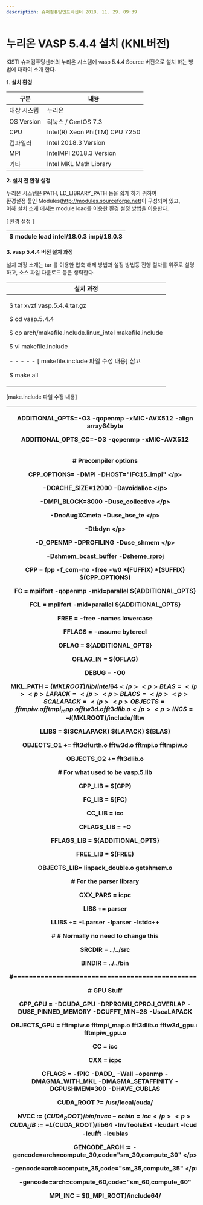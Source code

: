 ```yaml
---
description: 슈퍼컴퓨팅인프라센터 2018. 11. 29. 09:39
---
```


# 누리온 VASP 5.4.4 설치 (KNL버전)

KISTI 슈퍼컴퓨팅센터의 누리온 시스템에 vasp 5.4.4 Source 버전으로 설치 하는 방법에 대하여 소개 한다.



**1. 설치 환경**

|  **구분**     | **내용**                          |
| ----------- | ------------------------------- |
|  대상 시스템     |  누리온                            |
| OS Version  |  리눅스 / CentOS 7.3               |
|  CPU        |  Intel(R) Xeon Phi(TM) CPU 7250 |
|  컴파일러       |  Intel 2018.3 Version           |
|  MPI        |  IntelMPI 2018.3 Version        |
|  기타         |  Intel MKL Math Library         |



**2. 설치 전 환경 설정**

&#x20; 누리온 시스템은 PATH, LD\_LIBRARY\_PATH 등을 쉽게 하기 위하여 \
&#x20; 환경설정 툴인 Modules(http://modules.sourceforge.net)이 구성되어 있고,\
&#x20; 이하 설치 소개 에서는 module load를 이용한 환경 설정 방법을 이용한다.



\[ 환경 설정 ]

|  $ module load intel/18.0.3 impi/18.0.3 |
| --------------------------------------- |



**3. vasp 5.4.4 버전 설치 과정**

&#x20;설치 과정 소개는 tar 를 이용한 압축 해제 방법과 설정 방법등 진행 절차를 위주로 설명하고, 소스 파일 다운로드 등은 생략한다. &#x20;

|  **설치 과정**                                                                                                                                                                                                            |
| --------------------------------------------------------------------------------------------------------------------------------------------------------------------------------------------------------------------- |
| <p>$ tar xvzf vasp.5.4.4.tar.gz</p><p>$ cd vasp.5.4.4</p><p>$ cp arch/makefile.include.linux_intel makefile.include</p><p>$ vi makefile.include</p><p> - - - - - [ makefile.include 파일 수정 내용] 참고</p><p>$ make all</p> |



\[make.include 파일 수정 내용]

| <p>ADDITIONAL_OPTS=-O3 -qopenmp -xMIC-AVX512 -align array64byte</p><p>ADDITIONAL_OPTS_CC=-O3 -qopenmp -xMIC-AVX512</p><p><br># Precompiler options</p><p>CPP_OPTIONS= -DMPI -DHOST=\"IFC15_impi\" \</p><p>-DCACHE_SIZE=12000 -Davoidalloc \</p><p>-DMPI_BLOCK=8000  -Duse_collective \</p><p>-DnoAugXCmeta -Duse_bse_te \</p><p>-Dtbdyn \</p><p>-D_OPENMP -DPROFILING -Duse_shmem \</p><p>-Dshmem_bcast_buffer -Dsheme_rproj</p><p>CPP = fpp -f_com=no -free -w0 $*$(FUFFIX) $*$(SUFFIX) $(CPP_OPTIONS)</p><p>FC = mpiifort -qopenmp -mkl=parallel ${ADDITIONAL_OPTS}</p><p>FCL = mpiifort -mkl=parallel ${ADDITIONAL_OPTS}</p><p>FREE = -free -names lowercase</p><p>FFLAGS = -assume byterecl</p><p>OFLAG = ${ADDITIONAL_OPTS}</p><p>OFLAG_IN = $(OFLAG)</p><p>DEBUG = -O0</p><p>MKL_PATH = $(MKLROOT)/lib/intel64</p><p>BLAS =</p><p>LAPACK =</p><p>BLACS = </p><p>SCALAPACK = </p><p>OBJECTS = fftmpiw.o fftmpi_map.o fftw3d.o fft3dlib.o</p><p>INCS =-I$(MKLROOT)/include/fftw</p><p>LLIBS = $(SCALAPACK) $(LAPACK) $(BLAS)</p><p>OBJECTS_O1 += fft3dfurth.o fftw3d.o fftmpi.o fftmpiw.o</p><p>OBJECTS_O2 += fft3dlib.o</p><p></p><p># For what used to be vasp.5.lib</p><p>CPP_LIB = $(CPP)</p><p>FC_LIB = $(FC)</p><p>CC_LIB = icc</p><p>CFLAGS_LIB = -O</p><p>FFLAGS_LIB = ${ADDITIONAL_OPTS}</p><p>FREE_LIB = $(FREE)</p><p>OBJECTS_LIB= linpack_double.o getshmem.o</p><p></p><p># For the parser library</p><p>CXX_PARS = icpc</p><p>LIBS += parser</p><p>LLIBS += -Lparser -lparser -lstdc++</p><p></p><p># # Normally no need to change this</p><p>SRCDIR = ../../src</p><p>BINDIR = ../../bin</p><p></p><p>#================================================</p><p># GPU Stuff</p><p></p><p>CPP_GPU    = -DCUDA_GPU -DRPROMU_CPROJ_OVERLAP -DUSE_PINNED_MEMORY -DCUFFT_MIN=28 -UscaLAPACK</p><p></p><p>OBJECTS_GPU = fftmpiw.o fftmpi_map.o fft3dlib.o fftw3d_gpu.o fftmpiw_gpu.o</p><p></p><p>CC         = icc</p><p>CXX        = icpc</p><p>CFLAGS     = -fPIC -DADD_ -Wall -openmp -DMAGMA_WITH_MKL -DMAGMA_SETAFFINITY -DGPUSHMEM=300 -DHAVE_CUBLAS</p><p></p><p>CUDA_ROOT  ?= /usr/local/cuda/</p><p>NVCC       := $(CUDA_ROOT)/bin/nvcc -ccbin=icc</p><p>CUDA_LIB   := -L$(CUDA_ROOT)/lib64 -lnvToolsExt -lcudart -lcuda -lcufft -lcublas</p><p></p><p>GENCODE_ARCH    := -gencode=arch=compute_30,code=\"sm_30,compute_30\" \</p><p>                   -gencode=arch=compute_35,code=\"sm_35,compute_35\" \</p><p>                   -gencode=arch=compute_60,code=\"sm_60,compute_60\"</p><p></p><p>MPI_INC    = $(I_MPI_ROOT)/include64/</p> |
| ------------------------------------------------------------------------------------------------------------------------------------------------------------------------------------------------------------------------------------------------------------------------------------------------------------------------------------------------------------------------------------------------------------------------------------------------------------------------------------------------------------------------------------------------------------------------------------------------------------------------------------------------------------------------------------------------------------------------------------------------------------------------------------------------------------------------------------------------------------------------------------------------------------------------------------------------------------------------------------------------------------------------------------------------------------------------------------------------------------------------------------------------------------------------------------------------------------------------------------------------------------------------------------------------------------------------------------------------------------------------------------------------------------------------------------------------------------------------------------------------------------------------------------------------------------------------------------------------------------------------------------------------------------------------------------------------------------------------------------------------------------------------------------------------------------------------------------------------------------------------------------------------------------------------------------------------------------------------------------------------------------------------------------------------------------------------------------------------------------------------------------------------------------------------------------------------------------------------------------------------------------------------------------------------------------------------------------------------------------------------------------------------------------------------------------------------------------------------------------------------------------------------------------------------------------------- |
